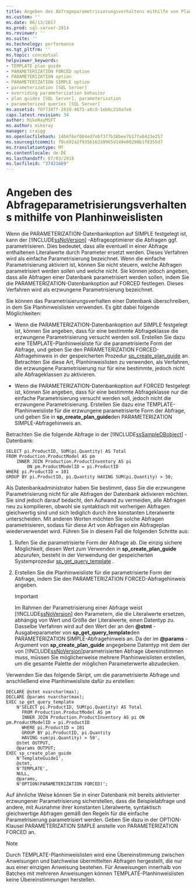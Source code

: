 ```yaml
---
title: Angeben des Abfrageparametrisierungsverhaltens mithilfe von Planhinweislisten | Microsoft-Dokumentation
ms.custom: ''
ms.date: 06/13/2017
ms.prod: sql-server-2014
ms.reviewer: ''
ms.suite: ''
ms.technology: performance
ms.tgt_pltfrm: ''
ms.topic: conceptual
helpviewer_keywords:
- TEMPLATE plan guide
- PARAMETERIZATION FORCED option
- PARAMETERIZATION option
- PARAMETERIZATION SIMPLE option
- parameterization [SQL Server]
- overriding parameterization behavior
- plan guides [SQL Server], parameterization
- parameterized queries [SQL Server]
ms.assetid: f0f738ff-2819-4675-a8c8-1eb6c210a7e6
caps.latest.revision: 34
author: MikeRayMSFT
ms.author: mikeray
manager: craigg
ms.openlocfilehash: 14b6f6ef004ed7ebf377b38bee7b17fa0423e257
ms.sourcegitcommit: f8ce92a2f935616339965d140e00298b1f8355d7
ms.translationtype: MT
ms.contentlocale: de-DE
ms.lasthandoff: 07/03/2018
ms.locfileid: "37421669"
---
```

# <a name="specify-query-parameterization-behavior-by-using-plan-guides"></a>Angeben des Abfrageparametrisierungsverhaltens mithilfe von Planhinweislisten
  Wenn die PARAMETERIZATION-Datenbankoption auf SIMPLE festgelegt ist, kann der [!INCLUDE[ssNoVersion](../../includes/ssnoversion-md.md)] -Abfrageoptimierer die Abfragen ggf. parametrisieren. Dies bedeutet, dass alle eventuell in einer Abfrage enthaltenen Literalwerte durch Parameter ersetzt werden. Dieses Verfahren wird als einfache Parametrisierung bezeichnet. Wenn die einfache Parametrisierung aktiviert ist, können Sie nicht steuern, welche Abfragen parametrisiert werden sollen und welche nicht. Sie können jedoch angeben, dass alle Abfragen einer Datenbank parametrisiert werden sollen, indem Sie die PARAMETERIZATION-Datenbankoption auf FORCED festlegen. Dieses Verfahren wird als erzwungene Parametrisierung bezeichnet.  
  
 Sie können das Parametrisierungsverhalten einer Datenbank überschreiben, in dem Sie Planhinweislisten verwenden. Es gibt dabei folgende Möglichkeiten:  
  
-   Wenn die PARAMETERIZATION-Datenbankoption auf SIMPLE festgelegt ist, können Sie angeben, dass für eine bestimmte Abfrageklasse die erzwungene Parametrisierung versucht werden soll. Erstellen Sie dazu eine TEMPLATE-Planhinweisliste für die parametrisierte Form der Abfrage, und geben Sie den PARAMETERIZATION FORCED-Abfragehinweis in der gespeicherten Prozedur [sp_create_plan_guide](/sql/relational-databases/system-stored-procedures/sp-create-plan-guide-transact-sql) an. Betrachten Sie diese Art, Planhinweislisten zu verwenden, als Verfahren, die erzwungene Parametrisierung nur für eine bestimmte, jedoch nicht alle Abfrageklassen zu aktivieren.  
  
-   Wenn die PARAMETERIZATION-Datenbankoption auf FORCED festgelegt ist, können Sie angeben, dass für eine bestimmte Abfrageklasse nur die einfache Parametrisierung versucht werden soll, jedoch nicht die erzwungene Parametrisierung. Erstellen Sie dazu eine TEMPLATE-Planhinweisliste für die erzwungene parametrisierte Form der Abfrage, und geben Sie in **sp_create_plan_guide**den PARAMETERIZATION SIMPLE-Abfragehinweis an.  
  
 Betrachten Sie die folgende Abfrage in der [!INCLUDE[ssSampleDBobject](../../includes/sssampledbobject-md.md)] -Datenbank:  
  
```  
SELECT pi.ProductID, SUM(pi.Quantity) AS Total  
FROM Production.ProductModel AS pm   
    INNER JOIN Production.ProductInventory AS pi   
        ON pm.ProductModelID = pi.ProductID   
WHERE pi.ProductID = 101   
GROUP BY pi.ProductID, pi.Quantity HAVING SUM(pi.Quantity) > 50;  
```  
  
 Als Datenbankadministrator haben Sie bestimmt, dass Sie die erzwungene Parametrisierung nicht für alle Abfragen der Datenbank aktivieren möchten. Sie sind jedoch darauf bedacht, den Aufwand zu vermeiden, alle Abfragen neu zu kompilieren, obwohl sie syntaktisch mit vorherigen Abfragen gleichwertig sind und sich lediglich durch ihre konstanten Literalwerte unterscheiden. Mit anderen Worten möchten Sie solche Abfragen parametrisieren, sodass für diese Art von Abfragen ein Abfrageplan wiederverwendet wird. Führen Sie in diesem Fall die folgenden Schritte aus:  
  
1.  Rufen Sie die parametrisierte Form der Abfrage ab. Die einzig sichere Möglichkeit, diesen Wert zum Verwenden in **sp_create_plan_guide** abzurufen, besteht in der Verwendung der gespeicherten Systemprozedur [sp_get_query_template](/sql/relational-databases/system-stored-procedures/sp-get-query-template-transact-sql) .  
  
2.  Erstellen Sie die Planhinweisliste für die parametrisierte Form der Abfrage, indem Sie den PARAMETERIZATION FORCED-Abfragehinweis angeben.  
  
    > [!IMPORTANT]  
    >  Im Rahmen der Parametrisierung einer Abfrage weist [!INCLUDE[ssNoVersion](../../includes/ssnoversion-md.md)] den Parametern, die die Literalwerte ersetzen, abhängig von Wert und Größe der Literalwerte, einen Datentyp zu. Dasselbe Verfahren wird auf den Wert der an den **@stmt** -Ausgabeparameter von **sp_get_query_template**den PARAMETERIZATION SIMPLE-Abfragehinweis an. Da der im **@params** -Argument von **sp_create_plan_guide** angegebene Datentyp mit dem der von [!INCLUDE[ssNoVersion](../../includes/ssnoversion-md.md)]parametrisierten Abfrage übereinstimmen muss, müssen Sie möglicherweise mehrere Planhinweislisten erstellen, um die gesamte Palette der möglichen Parameterwerte abzudecken.  
  
 Verwenden Sie das folgende Skript, um die parametrisierte Abfrage und anschließend eine Planhinweisliste dafür zu erstellen:  
  
```  
DECLARE @stmt nvarchar(max);  
DECLARE @params nvarchar(max);  
EXEC sp_get_query_template   
    N'SELECT pi.ProductID, SUM(pi.Quantity) AS Total   
      FROM Production.ProductModel AS pm   
      INNER JOIN Production.ProductInventory AS pi ON pm.ProductModelID = pi.ProductID   
      WHERE pi.ProductID = 101   
      GROUP BY pi.ProductID, pi.Quantity   
      HAVING sum(pi.Quantity) > 50',  
    @stmt OUTPUT,   
    @params OUTPUT;  
EXEC sp_create_plan_guide   
    N'TemplateGuide1',   
    @stmt,   
    N'TEMPLATE',   
    NULL,   
    @params,   
    N'OPTION(PARAMETERIZATION FORCED)';  
```  
  
 Auf ähnliche Weise können Sie in einer Datenbank mit bereits aktivierter erzwungener Parametrisierung sicherstellen, dass die Beispielabfrage und andere, mit Ausnahme ihrer konstanten Literalwerte, syntaktisch gleichwertige Abfragen gemäß den Regeln für die einfache Parametrisierung parametrisiert werden. Geben Sie dazu in der OPTION-Klausel PARAMETERIZATION SIMPLE anstelle von PARAMETERIZATION FORCED an.  
  
> [!NOTE]  
>  Durch TEMPLATE-Planhinweislisten wird eine Übereinstimmung zwischen Anweisungen und batchweise übermittelten Abfragen hergestellt, die nur aus einer einzigen Anweisung bestehen. Für Anweisungen innerhalb von Batches mit mehreren Anweisungen können TEMPLATE-Planhinweislisten keine Übereinstimmungen herstellen.  
  
  
